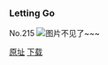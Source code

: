 ### Letting Go
No.215
![图片不见了~~~](https://imgs.xkcd.com/comics/letting_go.png)

[原址](https://xkcd.com//215) [下载](https://imgs.xkcd.com/comics/letting_go.png)

